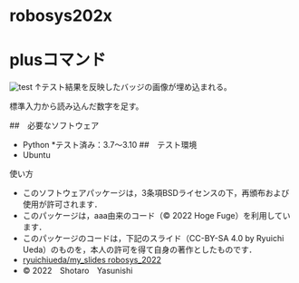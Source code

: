 # robosys202x
# plusコマンド
![test](https://github.com/shotaroyasunishi/robosys2022/actions/workflows/test.yml/badge.svg)
↑テスト結果を反映したバッジの画像が埋め込まれる。

標準入力から読み込んだ数字を足す。

##　必要なソフトウェア
* Python
	*テスト済み：3.7～3.10
##　テスト環境
* Ubuntu

使い方
* このソフトウェアパッケージは，3条項BSDライセンスの下，再頒布および使用が許可されます．
* このパッケージは，aaa由来のコード（© 2022 Hoge Fuge）を利用しています．
* このパッケージのコードは，下記のスライド（CC-BY-SA 4.0 by Ryuichi Ueda）のものを，本人の許可を得て自身の著作としたものです．
* [ryuichiueda/my_slides robosys_2022](https://github.com/ryuichiueda/my_slides/tree/master/robosys_2022)
* © 2022　Shotaro　Yasunishi
